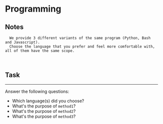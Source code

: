 # Programming

## Notes
```
  We provide 3 different variants of the same program (Python, Bash and Javascript).
  Choose the language that you prefer and feel more comfortable with, all of them have the same scope.
```

&nbsp;
## Task
---
Answer the following questions:

- Which language(s) did you choose?
- What's the purpose of `method1`?
- What's the purpose of `method2`?
- What's the purpose of `method3`?
